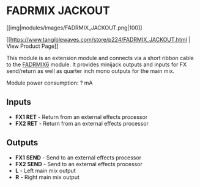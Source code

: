 # FADRMIX JACKOUT

[[img|modules/images/FADRMIX_JACKOUT.png|100]]

[[https://www.tangiblewaves.com/store/p224/FADRMIX_JACKOUT.html | View Product Page]]

This module is an extension module and connects via a short ribbon cable to the [FADRMIX6](modules/fadrmix6.md) module. It provides minijack outputs and inputs for FX send/return as well as quarter inch mono outputs for the main mix.

Module power consumption: ? mA

## Inputs
* **FX1 RET** - Return from an external effects processor
* **FX2 RET** - Return from an external effects processor

## Outputs
* **FX1 SEND** - Send to an external effects processor
* **FX2 SEND** - Send to an external effects processor
* **L** - Left main mix output
* **R** - Right main mix output
